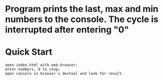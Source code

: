 # Program prints the last, max and min numbers to the console. The cycle is interrupted after entering "0"

# Quick Start

```
open index.html with web-browser;
enter numbers, 0 to stop;
open console in browser`s devtool and look for result.

```
